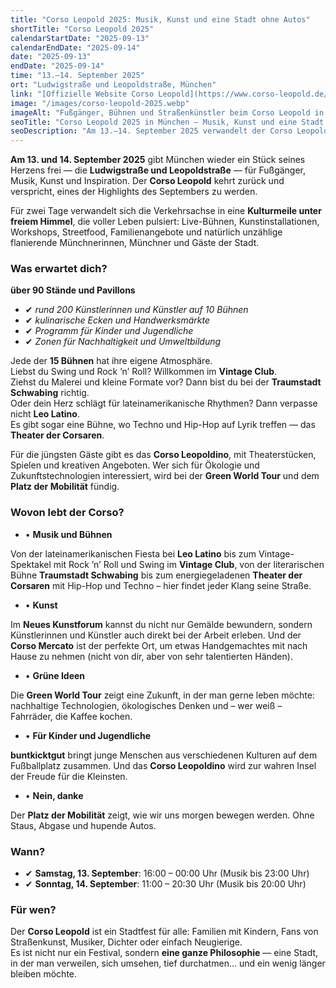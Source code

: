 ```yaml
---
title: "Corso Leopold 2025: Musik, Kunst und eine Stadt ohne Autos"
shortTitle: "Corso Leopold 2025"
calendarStartDate: "2025-09-13"
calendarEndDate: "2025-09-14"
date: "2025-09-13"
endDate: "2025-09-14"
time: "13.–14. September 2025"
ort: "Ludwigstraße und Leopoldstraße, München"
link: "[Offizielle Website Corso Leopold](https://www.corso-leopold.de/)"
image: "/images/corso-leopold-2025.webp"
imageAlt: "Fußgänger, Bühnen und Straßenkünstler beim Corso Leopold in München"
seoTitle: "Corso Leopold 2025 in München — Musik, Kunst und eine Stadt ohne Autos"
seoDescription: "Am 13.–14. September 2025 verwandelt der Corso Leopold die Ludwig- und Leopoldstraße in eine Kulturmeile: Musik, Kunst, Streetfood, Kinderprogramm und Nachhaltigkeit."
---
```


**Am 13. und 14. September 2025** gibt München wieder ein Stück seines Herzens frei — die **Ludwigstraße und Leopoldstraße** — für Fußgänger, Musik, Kunst und Inspiration. Der **Corso Leopold** kehrt zurück und verspricht, eines der Highlights des Septembers zu werden.

Für zwei Tage verwandelt sich die Verkehrsachse in eine **Kulturmeile unter freiem Himmel**, die voller Leben pulsiert: Live-Bühnen, Kunstinstallationen, Workshops, Streetfood, Familienangebote und natürlich unzählige flanierende Münchnerinnen, Münchner und Gäste der Stadt.

### Was erwartet dich?

**über 90 Stände und Pavillons**  
- ✔ _rund 200 Künstlerinnen und Künstler auf 10 Bühnen_  
- ✔ _kulinarische Ecken und Handwerksmärkte_  
- ✔ _Programm für Kinder und Jugendliche_  
- ✔ _Zonen für Nachhaltigkeit und Umweltbildung_

Jede der **15 Bühnen** hat ihre eigene Atmosphäre.  
Liebst du Swing und Rock ’n’ Roll? Willkommen im **Vintage Club**.  
Ziehst du Malerei und kleine Formate vor? Dann bist du bei der **Traumstadt Schwabing** richtig.  
Oder dein Herz schlägt für lateinamerikanische Rhythmen? Dann verpasse nicht **Leo Latino**.  
Es gibt sogar eine Bühne, wo Techno und Hip-Hop auf Lyrik treffen — das **Theater der Corsaren**.

Für die jüngsten Gäste gibt es das **Corso Leopoldino**, mit Theaterstücken, Spielen und kreativen Angeboten. Wer sich für Ökologie und Zukunftstechnologien interessiert, wird bei der **Green World Tour** und dem **Platz der Mobilität** fündig.

### Wovon lebt der Corso?

- • **Musik und Bühnen**

Von der lateinamerikanischen Fiesta bei **Leo Latino** bis zum Vintage-Spektakel mit Rock ’n’ Roll und Swing im **Vintage Club**, von der literarischen Bühne **Traumstadt Schwabing** bis zum energiegeladenen **Theater der Corsaren** mit Hip-Hop und Techno – hier findet jeder Klang seine Straße.

- • **Kunst**

Im **Neues Kunstforum** kannst du nicht nur Gemälde bewundern, sondern Künstlerinnen und Künstler auch direkt bei der Arbeit erleben. Und der **Corso Mercato** ist der perfekte Ort, um etwas Handgemachtes mit nach Hause zu nehmen (nicht von dir, aber von sehr talentierten Händen).

- • **Grüne Ideen**

Die **Green World Tour** zeigt eine Zukunft, in der man gerne leben möchte: nachhaltige Technologien, ökologisches Denken und – wer weiß – Fahrräder, die Kaffee kochen.

- • **Für Kinder und Jugendliche**

**buntkicktgut** bringt junge Menschen aus verschiedenen Kulturen auf dem Fußballplatz zusammen. Und das **Corso Leopoldino** wird zur wahren Insel der Freude für die Kleinsten.

- • **Nein, danke**

Der **Platz der Mobilität** zeigt, wie wir uns morgen bewegen werden. Ohne Staus, Abgase und hupende Autos.

### Wann?

- ✔ **Samstag, 13. September**: 16:00 – 00:00 Uhr (Musik bis 23:00 Uhr)  
- ✔ **Sonntag, 14. September**: 11:00 – 20:30 Uhr (Musik bis 20:00 Uhr)  

### Für wen?

Der **Corso Leopold** ist ein Stadtfest für alle: Familien mit Kindern, Fans von Straßenkunst, Musiker, Dichter oder einfach Neugierige.  
Es ist nicht nur ein Festival, sondern **eine ganze Philosophie** — eine Stadt, in der man verweilen, sich umsehen, tief durchatmen… und ein wenig länger bleiben möchte.
